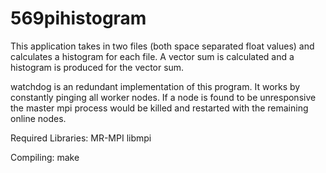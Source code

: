 569pihistogram
==============
This application takes in two files (both space separated float values) 
and calculates a histogram for each file. A vector sum is calculated 
and a histogram is produced for the vector sum. 

watchdog is an redundant implementation of this program. It works by 
constantly pinging all worker nodes. If a node is found to be unresponsive 
the master mpi process would be killed and restarted with the remaining 
online nodes. 

Required Libraries:
MR-MPI
libmpi

Compiling:
make


